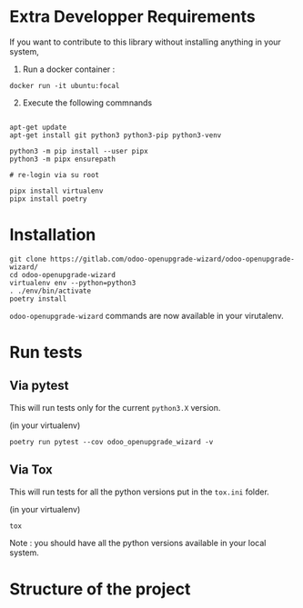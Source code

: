 # Extra Developper Requirements

If you want to contribute to this library without installing anything in your
system,

1. Run a docker container :

``docker run -it ubuntu:focal``

2. Execute the following commnands

```

apt-get update
apt-get install git python3 python3-pip python3-venv

python3 -m pip install --user pipx
python3 -m pipx ensurepath

# re-login via su root

pipx install virtualenv
pipx install poetry
```

# Installation

```
git clone https://gitlab.com/odoo-openupgrade-wizard/odoo-openupgrade-wizard/
cd odoo-openupgrade-wizard
virtualenv env --python=python3
. ./env/bin/activate
poetry install
```

``odoo-openupgrade-wizard`` commands are now available in your virutalenv.

# Run tests

## Via pytest

This will run tests only for the current ``python3.X`` version.

(in your virtualenv)
```
poetry run pytest --cov odoo_openupgrade_wizard -v
```
## Via Tox

This will run tests for all the python versions put in the ``tox.ini`` folder.

(in your virtualenv)
```
tox
```

Note : you should have all the python versions available in your local system.

# Structure of the project
